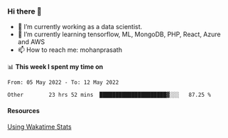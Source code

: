 ### Hi there 👋

- 🔭 I’m currently working as a data scientist.
- 🌱 I’m currently learning tensorflow, ML, MongoDB, PHP, React, Azure and AWS
- 📫 How to reach me: mohanprasath

📊 **This week I spent my time on**
<!--START_SECTION:waka-->

```text
From: 05 May 2022 - To: 12 May 2022

Other        23 hrs 52 mins  █████████████████████▓░░░   87.25 %
```

<!--END_SECTION:waka-->

#### Resources
[Using Wakatime Stats](https://github.com/marketplace/actions/waka-readme)
